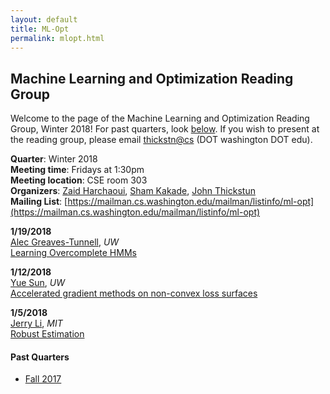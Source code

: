 ```yaml
---
layout: default
title: ML-Opt
permalink: mlopt.html
---
```


## Machine Learning and Optimization Reading Group

Welcome to the page of the Machine Learning and Optimization Reading Group, Winter 2018!
For past quarters, look [below](#past-quarters). If you wish to present at the 
reading group, please email <thickstn@cs> (DOT washington DOT edu).

**Quarter**: Winter 2018  
**Meeting time**: Fridays at 1:30pm  
**Meeting location**: CSE room 303  
**Organizers**: [Zaid Harchaoui](http://faculty.washington.edu/zaid/), 
[Sham Kakade](https://homes.cs.washington.edu/~sham/), [John Thickstun](https://homes.cs.washington.edu/~thickstn/)  
**Mailing List**: [https://mailman.cs.washington.edu/mailman/listinfo/ml-opt](https://mailman.cs.washington.edu/mailman/listinfo/ml-opt)


**1/19/2018**  
[Alec Greaves-Tunnell](https://www.stat.washington.edu/person/alexander-greaves-tunnell), _UW_  
[Learning Overcomplete HMMs](http://papers.nips.cc/paper/6695-learning-overcomplete-hmms.pdf)

**1/12/2018**  
[Yue Sun](https://www.linkedin.com/in/yue-sun-749492b7/), _UW_  
[Accelerated gradient methods on non-convex loss surfaces](https://arxiv.org/abs/1711.10456)

**1/5/2018**  
[Jerry Li](http://www.mit.edu/~jerryzli/), _MIT_  
[Robust Estimation](https://arxiv.org/abs/1703.00893)


#### Past Quarters
* [Fall 2017](fall2017.md)





